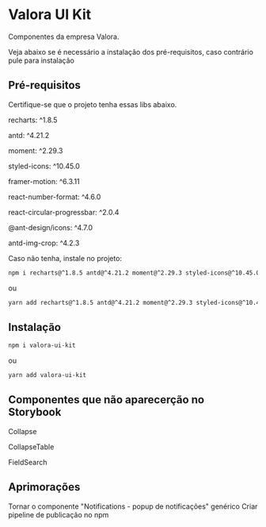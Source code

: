 # Valora UI Kit

Componentes da empresa Valora. 

Veja abaixo se é necessário a instalação dos pré-requisitos, caso contrário pule para instalação

## Pré-requisitos

Certifique-se que o projeto tenha essas libs abaixo.

recharts: ^1.8.5

antd: ^4.21.2

moment: ^2.29.3

styled-icons: ^10.45.0

framer-motion: ^6.3.11

react-number-format: ^4.6.0

react-circular-progressbar: ^2.0.4

@ant-design/icons: ^4.7.0

antd-img-crop: ^4.2.3


Caso não tenha, instale no projeto: 

```sh
npm i recharts@^1.8.5 antd@^4.21.2 moment@^2.29.3 styled-icons@^10.45.0 framer-motion@^6.3.11 react-number-format@^4.6.0 react-circular-progressbar@^2.0.4 @ant-design/icons@^4.7.0 antd-img-crop@^4.2.3
```
ou 
```sh
yarn add recharts@^1.8.5 antd@^4.21.2 moment@^2.29.3 styled-icons@^10.45.0 framer-motion@^6.3.11 react-number-format@^4.6.0 react-circular-progressbar@^2.0.4 @ant-design/icons@^4.7.0 antd-img-crop@^4.2.3
```

## Instalação
```sh 
npm i valora-ui-kit
```
ou
```sh 
yarn add valora-ui-kit
```


## Componentes que não aparecerção no Storybook

Collapse

CollapseTable 

FieldSearch


## Aprimorações

Tornar o componente "Notifications - popup de notificações" genérico
Criar pipeline de publicação no npm